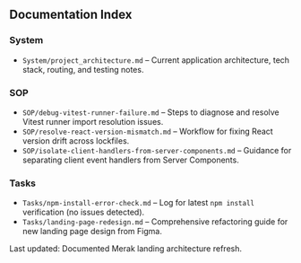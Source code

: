 ## Documentation Index

### System
- `System/project_architecture.md` – Current application architecture, tech stack, routing, and testing notes.

### SOP
- `SOP/debug-vitest-runner-failure.md` – Steps to diagnose and resolve Vitest runner import resolution issues.
- `SOP/resolve-react-version-mismatch.md` – Workflow for fixing React version drift across lockfiles.
- `SOP/isolate-client-handlers-from-server-components.md` – Guidance for separating client event handlers from Server Components.

### Tasks
- `Tasks/npm-install-error-check.md` – Log for latest `npm install` verification (no issues detected).
- `Tasks/landing-page-redesign.md` – Comprehensive refactoring guide for new landing page design from Figma.

Last updated: Documented Merak landing architecture refresh.
